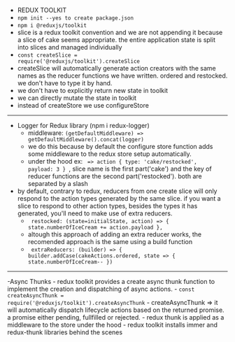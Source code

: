 - REDUX TOOLKIT
- <code>npm init --yes to create package.json</code>
- <code>npm i @reduxjs/toolkit</code>
- slice is a redux toolkit convention and we are not appending it because a slice of cake seems appropriate. the entire application state is split into slices and managed individually
- <code>const createSlice = require('@reduxjs/toolkit').createSlice</code>
- createSlice will automatically generate action creators with the same names as the reducer functions we have written. ordered and restocked. we don't have to type it by hand.
- we don't have to explicitly return new state in toolkit
- we can directly mutate the state in toolkit
- instead of createStore we use configureStore
------------------------------------
- Logger for Redux library (npm i redux-logger)
    - middleware: <code>(getDefaultMiddleware) => getDefaultMiddleware().concat(logger)</code>
    - we do this because by default the configure store function adds some middleware to the redux store setup automatically.
    - under the hood ex: <code> => action { type: 'cake/restocked', payload: 3 } </code>, slice name is the first part('cake') and the key of reducer functions are the second part('restocked'). both are separated by a slash
- by default, contrary to redux, reducers from one create slice will only respond to the action types generated by the same slice. if you want a slice to respond to other action types, besides the types it has generated, you'll need to make use of extra reducers.
    - <code> restocked: (state=initialState, action) => {
        state.numberOfIceCream += action.payload
    },</code>
    - altough this approach of adding an extra reducer works, the recomended approach is the same using a build function
    - <code> extraReducers: (builder) => {
        builder.addCase(cakeActions.ordered, state => {
            state.numberOfIceCream--
        })</code>
-------------------
-Async Thunks
    - redux toolkit provides a create async thunk function to implement the creation and dispatching of async actions.
    - <code>const createAsyncThunk = require('@reduxjs/toolkit').createAsyncThunk</code>
    - createAsyncThunk => it will automatically dispatch lifecycle actions based on the returned promise. a promise either pending, fullfilled or rejected.
    - redux thunk is applied as a middleware to the store under the hood
    - redux toolkit installs immer and redux-thunk libraries behind the scenes 
    
             
              